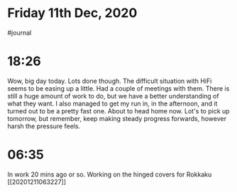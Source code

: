 # Friday 11th Dec, 2020
#journal

# 18:26
Wow, big day today. Lots done though. The difficult situation with HiFi seems to be easing up a little. Had a couple of meetings with them. There is still a huge amount of work to do, but we have a better understanding of what they want.
I also managed to get my run in, in the afternoon, and it turned out to be a pretty fast one.
About to head home now. Lot's to pick up tomorrow, but remember, keep making steady progress forwards, however harsh the pressure feels.

# 06:35
In work 20 mins ago or so. Working on the hinged covers for Rokkaku [[20201211063227]]